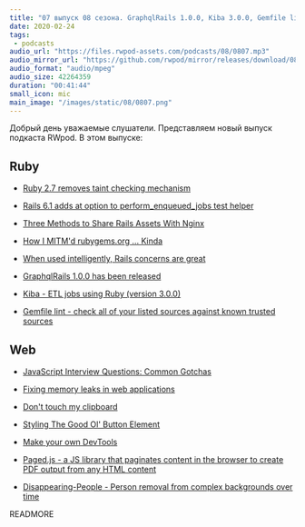 ```yaml
---
title: "07 выпуск 08 сезона. GraphqlRails 1.0.0, Kiba 3.0.0, Gemfile lint, Paged.js, Disappearing-People и прочее"
date: 2020-02-24
tags:
 - podcasts
audio_url: "https://files.rwpod-assets.com/podcasts/08/0807.mp3"
audio_mirror_url: "https://github.com/rwpod/mirror/releases/download/08.07/0807.mp3"
audio_format: "audio/mpeg"
audio_size: 42264359
duration: "00:41:44"
small_icon: mic
main_image: "/images/static/08/0807.png"
---
```


Добрый день уважаемые слушатели. Представляем новый выпуск подкаста RWpod. В этом выпуске:

## Ruby

 - [Ruby 2.7 removes taint checking mechanism](https://blog.saeloun.com/2020/02/18/ruby-2-7-access-and-setting-of-safe-warned-will-become-global-variable)
 - [Rails 6.1 adds at option to perform_enqueued_jobs test helper](https://blog.saeloun.com/2020/02/17/rails-6-1-adds-at-option-to-perform_enqueued_jobs-test-helper)
 - [Three Methods to Share Rails Assets With Nginx](https://medium.com/faun/three-methods-to-share-rails-assets-with-nginx-f39c90bb7d68)
 - [How I MITM'd rubygems.org ... Kinda](http://gavinmiller.io/2020/how-i-mitmd-rubygems-org-kinda/)


 - [When used intelligently, Rails concerns are great](https://www.codewithjason.com/used-intelligently-rails-concerns-great/)
 - [GraphqlRails 1.0.0 has been released](https://dev.to/povilasjurcys/graphqlrails-1-0-0-has-been-released-ko)
 - [Kiba - ETL jobs using Ruby (version 3.0.0)](https://github.com/thbar/kiba/releases/tag/v3.0.0)
 - [Gemfile lint - check all of your listed sources against known trusted sources](https://github.com/kddeisz/gemfilelint)

## Web

 - [JavaScript Interview Questions: Common Gotchas](https://alligator.io/js/gotchas/)
 - [Fixing memory leaks in web applications](https://nolanlawson.com/2020/02/19/fixing-memory-leaks-in-web-applications/)
 - [Don't touch my clipboard](https://alexanderell.is/posts/taking-over-my-clipboard/)


 - [Styling The Good Ol' Button Element](https://ishadeed.com/article/styling-the-good-old-button/)
 - [Make your own DevTools](https://kentcdodds.com/blog/make-your-own-dev-tools)
 - [Paged.js - a JS library that paginates content in the browser to create PDF output from any HTML content](https://www.pagedjs.org/)
 - [Disappearing-People - Person removal from complex backgrounds over time](https://github.com/jasonmayes/Real-Time-Person-Removal)

READMORE
